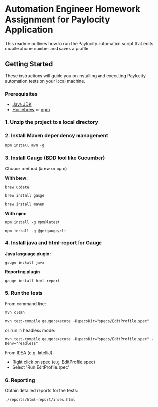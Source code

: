 # Automation Engineer Homework Assignment for Paylocity Application

This readme outlines how to run the Paylocity automation script that edits mobile phone number and saves a profile.

## Getting Started

These instructions will guide you on installing and executing Paylocity automation tests on your local machine.

### Prerequisites

- [Java JDK](https://www.oracle.com/technetwork/java/javase/downloads/jdk8-downloads-2133151.html)
- [Homebrew](https://brew.sh) or [npm](https://nodejs.org/)

### 1. Unzip the project to a local directory

### 2. Install Maven dependency management

```
npm install mvn -g
```
### 3. Install Gauge (BDD tool like Cucumber)

Choose method (brew or npm)

**With brew:**

```
brew update
```

```
brew install gauge
```

```
brew install maven
```

**With npm:**

```
npm install -g npm@latest
```

```
npm install -g @getgauge/cli
```
### 4. Install java and html-report for Gauge

**Java language plugin:**

```
gauge install java
```
**Reporting plugin**

```
gauge install html-report
```

### 5. Run the tests

From command line:

```
mvn clean
```

```
mvn test-compile gauge:execute -DspecsDir="specs/EditProfile.spec"
```

 or run in headless mode:

```
mvn test-compile gauge:execute -DspecsDir="specs/EditProfile.spec" -Denv="headless"
```

From IDEA (e.g. IntelliJ):

- Right click on spec (e.g. EditProfile.spec)
- Select 'Run EditProfile.spec'

### 6. Reporting

Obtain detailed reports for the tests:

```
./reports/html-report/index.html
```

